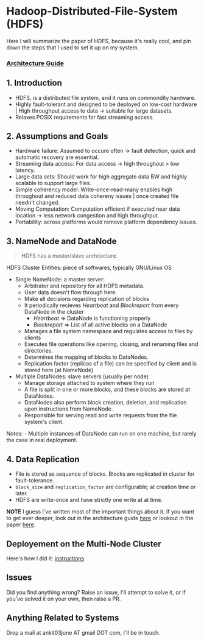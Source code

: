 # Hadoop-Distributed-File-System (HDFS)

Here I will summarize the paper of HDFS, because it's really cool, and pin down the steps that I used to set it up on my system.

### [Architecture Guide](https://hadoop.apache.org/docs/r1.2.1/hdfs_design.html)

## 1. Introduction
- HDFS, is a distributed file system, and it runs on commondity hardware.
- Highly fault-tolerant and designed to be deployed on low-cost hardware | High throughput access to data -> suitable for large datasets.
- Relaxes POSIX requirements for fast streaming access.

## 2. Assumptions and Goals
- Hardware failure: Assumed to occure often -> fault detection, quick and automatic recovery are essential.
- Streaming data access: For data access -> high throughout > low latency.
- Large data sets: Should work for high aggregate data BW and highly scalable to support large files.
- Simple coherency model: Write-once-read-many enables high throughout and reduced data cohereny issues | once created file needn't changed.
- Moving Computation: Computation efficient if executed near data location -> less network congestion and high throughput.
- Portability: across platforms would remove platform dependency issues.

## 3. NameNode and DataNode

> HDFS has a master/slave architecture.

HDFS Cluster Entities: piece of softwares, typically GNU/Linux OS
- Single NameNode: a master server:
	- Arbitrator and repository for all HDFS metadata.
	- User data doesn't flow through here.
	- Make all decisions regarding replication of blocks
	- It periodically recieves _Heartbeat_ and _Blockreport_ from every DataNode in the cluster
		- _Heartbeat_ => DataNode is functioning properly
		- _Blockreport_ => List of all active blocks on a DataNode
	- Manages a file system namespace and regulates access to files by clients
	- Executes file operations like opening, closing, and renaming files and directories.
	- Determines the mapping of blocks to DataNodes.
	- Replication factor (replicas of a file) can be specified by client and is stored here (at NameNode)
- Multiple DataNodes: slave servers (usually per node)
	- Manage storage attached to system where they run
	- A file is split in one or more blocks, and these blocks are stored at DataNodes.
	- DataNodes also perform block creation, deletion, and replication upon instructions from NameNode.
	- Responsible for serving read and write requests from the file system's client.

Notes:
	- Multiple instances of DataNode can run on one machine, but rarely the case in real deployment.

## 4. Data Replication

- File is stored as sequence of blocks. Blocks are replicated in cluster for fault-tolerance.
- `block_size` and `replication_factor` are configurable; at creation time or later.
- HDFS are write-once and have strictly one write at at time.

**NOTE**
I guess I've written most of the important things about it. If you want to get ever deeper, look out in the architecture guide [here](https://hadoop.apache.org/docs/r1.2.1/hdfs_design.html) or lookout in the paper [here](https://storageconference.us/2010/Papers/MSST/Shvachko.pdf).


## Deployement on the Multi-Node Cluster

Here's how I did it: [instructions]()

## Issues

Did you find anything wrong? Raise an issue, I'll attempt to solve it, or if you've solved it on your own, then raise a PR.

## Anything Related to Systems

Drop a mail at ankit03june AT gmail DOT com, I'll be in touch.





